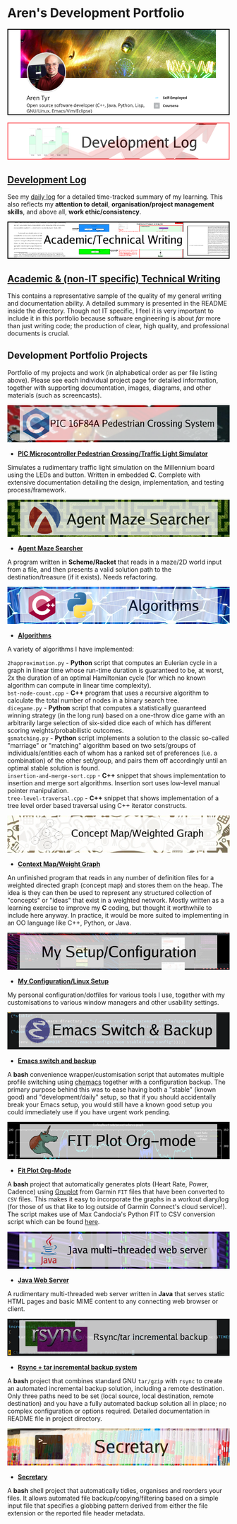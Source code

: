 # Aren's Development Portfolio

[<img src="./assets/img/portfolio-banner1.png">](https://www.linkedin.com/in/aren-tyr/) 

[<img src="./assets/img/development-log-banner.png">](./assets/daily-log.org) 

## [Development Log](./assets/daily-log.org)

See my [daily log](./assets/daily-log.org) for a detailed time-tracked summary of my learning. This also reflects my **attention to detail**, **organisation/project management skills**, and above all, **work ethic/consistency**.  

[<img src="./assets/img/academic-writing-banner.png">](./writing/Academic-and-Technical-Writing-examples) 

## [Academic & (non-IT specific) Technical Writing](./writing/Academic-and-Technical-Writing-examples)

This contains a representative sample of the quality of my general writing and documentation ability. A detailed summary is presented in the README inside the directory. Though not IT specific, I feel it is very important to include it in this portfolio because software engineering is about *far* more than just writing code; the production of clear, high quality, and professional documents is crucial.  

## Development Portfolio Projects

Portfolio of my projects and work (in alphabetical order as per file listing above). Please see each individual project page for detailed information, together with supporting documentation, images, diagrams, and other materials (such as screencasts).  

[<img src="./assets/img/pic-project-banner.png">](./code/PIC-traffic-light)

- [**PIC Microcontroller Pedestrian Crossing/Traffic Light Simulator**](./code/PIC-traffic-light)

Simulates a rudimentary traffic light simulation on the Millennium board using the LEDs and button. Written in embedded **C**. Complete with extensive documentation detailing the design, implementation, and testing process/framework.  

[<img src = "./assets/img/agent-project-banner.png">](./code/agent-maze-searcher)

- [**Agent Maze Searcher**](./code/agent-maze-searcher)

A program written in **Scheme/Racket** that reads in a maze/2D world input from a file, and then presents a valid solution path to the destination/treasure (if it exists). Needs refactoring.  

[<img src="./assets/img/algorithms-banner.png">](./code/algorithms)

- [**Algorithms**](./code/algorithms)

A variety of algorithms I have implemented:

`2happroximation.py` - **Python** script that computes an Eulerian cycle in a graph in linear time whose run-time duration is guaranteed to be, at worst, 2x the duration of an optimal Hamiltonian cycle (for which no known algorithm can compute in linear time complexity).  
`bst-node-count.cpp` - **C++** program that uses a recursive algorithm to calculate the total number of nodes in a binary search tree.  
`dicegame.py` - **Python** script that computes a statistically guaranteed winning strategy (in the long run) based on a one-throw dice game with an arbitrarily large selection of six-sided dice each of which has different scoring weights/probabilistic outcomes.  
`gsmatching.py` - **Python** script implements a solution to the classic so-called "marriage" or "matching" algorithm based on two sets/groups of individuals/entities each of whom has a ranked set of preferences (i.e. a combination) of the other set/group, and pairs them off accordingly until an optimal stable solution is found.  
`insertion-and-merge-sort.cpp` - **C++** snippet that shows implementation to insertion and merge sort algorithms. Insertion sort uses low-level manual pointer manipulation.  
`tree-level-traversal.cpp` - **C++** snippet that shows implementation of a tree level order based traversal using C++ iterator constructs.

[<img src="./assets/img/concept-map-banner.png">](./code/context-weighted-graph)

- [**Context Map/Weight Graph**](./code/context-weighted-graph)

An unfinished program that reads in any number of definition files for a weighted directed graph (concept map) and stores them on the heap. The idea is they can then be used to represent any structured collection of "concepts" or "ideas" that exist in a weighted network. Mostly written as a learning exercise to improve my **C** coding, but thought it worthwhile to include here anyway. In practice, it would be more suited to implementing in an OO language like C++, Python, or Java.  

[<img src="./assets/img/my-setup-banner.png">](./code/config)

- [**My Configuration/Linux Setup**](./code/config)

My personal configuration/dotfiles for various tools I use, together with my customisations to various window managers and other usability settings.  

[<img src="./assets/img/emacs-switch-banner.png">](./code/emacs-switch-and-backup)

- [**Emacs switch and backup**](./code/emacs-switch-and-backup)

A **bash** convenience wrapper/customisation script that automates multiple profile switching using [chemacs](https://github.com/plexus/chemacs) together with a configuration backup. The primary purpose behind this was to ease having both a "stable" (known good) and "development/daily" setup, so that if you should accidentally break your Emacs setup, you would still have a known good setup you could immediately use if you have urgent work pending.  

[<img src="./assets/img/fit-plot-org-mode.png">](./code/fit-plot-org-mode)

- [**Fit Plot Org-Mode**](./code/fit-plot-org-mode) 

A **bash** project that automatically generates plots (Heart Rate, Power, Cadence) using [Gnuplot](http://www.gnuplot.info/) from Garmin `FIT` files that have been converted to `CSV` files. This makes it easy to incorporate the graphs in a workout diary/log (for those of us that like to log outside of Garmin Connect's cloud service!). The script makes use of Max Candocia's Python FIT to CSV conversion script which can be found [here](https://github.com/mcandocia/fit_processing).  

[<img src="./assets/img/java-web-server-banner.png">](./code/java-mt-webserver)

- [**Java Web Server**](./code/java-mt-webserver)

A rudimentary multi-threaded web server written in **Java** that serves static HTML pages and basic MIME content to any connecting web browser or client.  

[<img src="./assets/img/rsync-banner.png">](./code/rsync-incremental-backup)

- [**Rsync + tar incremental backup system**](./code/rsync-incremental-backup) 

A **bash** project that combines standard GNU `tar/gzip` with `rsync` to create an automated incremental backup solution, including a remote destination. Only three paths need to be set (local source, local destination, remote destination) and you have a fully automated backup solution all in place; no complex configuration or options required. Detailed documentation in README file in project directory.  

[<img src="./assets/img/secretary-banner.png">](./code/secretary)

- [**Secretary**](./code/secretary)

A **bash** shell project that automatically tidies, organises and reorders your files. It allows automated file backup/copying/filtering based on a simple input file that specifies a globbing pattern derived from either the file extension or the reported file header metadata.  
 
